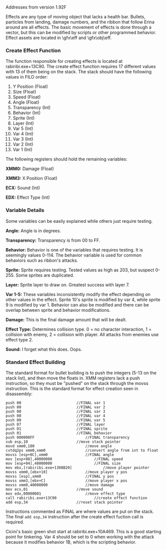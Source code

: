 Addresses from version 1.92F

Effects are any type of moving object that lacks a health bar. Bullets, particles from landing, damage numbers, and the ribbon that follow Erina around are all effects. The basic movement of effects is done through a vector, but this can be modified by scripts or other programmed behavior. Effect assets are located in \gfx\eff and \gfx\obj\eff.


### Create Effect Function
The function responsible for creating effects is located at rabiribi.exe+13C90. The create effect function requires 17 different values with 13 of them being on the stack. The stack should have the following values in FILO order:

1. Y Position (Float)
2. Size (Float)
3. Speed (Float)
4. Angle (Float)
5. Transparency (Int)
6. Behavior (Int)
7. Sprite (Int)
8. Layer (Int)
9. Var 5 (Int)
10. Var 4 (Int)
11. Var 3 (Int)
12. Var 2 (Int)
13. Var 1 (Int)

The following registers should hold the remaining variables:

**XMM0:** Damage (Float)

**XMM3:** X Position (Float)

**ECX:** Sound (Int)

**EDX:** Effect Type (Int)

### Variable Details
Some variables can be easily explained while others just require testing.

**Angle:** Angle is in degrees.

**Transparency:** Transparency is from 00 to FF.

**Behavior:** Behavior is one of the variables that requires testing. It is seemingly values 0-114. The behavior variable is used for common behaviors such as ribbon's attacks.

**Sprite:** Sprite requires testing. Tested values as high as 203, but suspect 0-255. Some sprites are duplicated.

**Layer:** Sprite layer to draw on. Greatest success with layer 7.

**Var 1-5:** These variables inconsistently modify the effect depending on other values in the effect. Sprite 10's sprite is modified by var 4, while sprite 9 is modified by var 1. Behavior can also be modified and there can be overlap between sprite and behavior modifications.

**Damage:** This is the final damage amount that will be dealt. 

**Effect Type:** Determines collision type. 0 = no character interaction, 1 = collision with enemy, 2 = collision with player. All attacks from enemies use effect type 2.

**Sound:** I forget what this does. Oops.

### Standard Effect Building

The standard format for bullet building is to push the integers (5-13 on the stack list), and then move the floats in. XMM registers lack a push instruction, so they must be "pushed" on the stack through the movss instruction. This is the standard format for effect creation seen in disassembly:

```assembly
push 00 						//FINAL var 1
push 00 						//FINAL var 2
push 00							//FINAL var 3
push 00							//FINAL var 4
push 00 						//FINAL var 5
push 07 						//FINAL layer
push 01 						//FINAL sprite
push 01 						//FINAL behavior
push 000000FF						//FINAL transparency
sub esp,10						//move stack pointer
movd xmm0,180						//move angle
cvtdq2ps xmm0,xmm0					//convert angle from int to float
movss [esp+0C],xmm0					//FINAL angle
mov [esp+08],40000000					//FINAL speed
mov [esp+04],40000000					//FINAL size
mov ebx,[rabiribi.exe+1308B20] 				//move player pointer
movss xmm0,[ebx+10]					//move player y pos
movss [esp],xmm0					//FINAL y pos
movss xmm3,[ebx+C]					//move player x pos	
movss xmm0,40000000					//move damage
mov ecx,01						//move sound
mov edx,00000001					//move effect type
call rabiribi.exe+13C90					//create effect function
add esp,34						//reset stack pointer
```

Instructions commented as FINAL are where values are put on the stack. The final `add esp,34` instruction after the create effect fuction call is required.

Cicini's basic green shot start at rabiribi.exe+10A469. This is a good starting point for tinkering. Var 4 should be set to 0 when working with the attack because it modifies behavior 1B, which is the scripting behavior.

